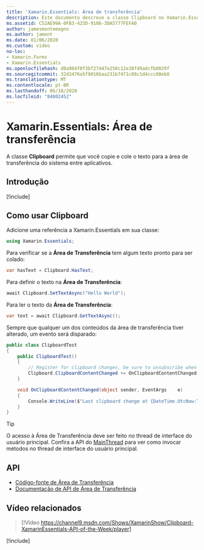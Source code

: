 ```yaml
---
title: 'Xamarin.Essentials: Área de transferência'
description: Este documento descreve a classe Clipboard no Xamarin.Essentials , que permite copiar e colar texto na área de transferência do sistema entre aplicativos.
ms.assetid: C52AE99A-0FB3-425D-9106-3DA5777FEFA0
author: jamesmontemagno
ms.author: jamont
ms.date: 01/06/2020
ms.custom: video
no-loc:
- Xamarin.Forms
- Xamarin.Essentials
ms.openlocfilehash: d0a984f0f3bf27447e250c12e38fd9adcfb0029f
ms.sourcegitcommit: 32d2476a5f9016baa231b7471c88c1d4ccc08eb8
ms.translationtype: MT
ms.contentlocale: pt-BR
ms.lasthandoff: 06/18/2020
ms.locfileid: "84802452"
---
```

# <a name="xamarinessentials-clipboard"></a>Xamarin.Essentials: Área de transferência

A classe **Clipboard** permite que você copie e cole o texto para a área de transferência do sistema entre aplicativos.

## <a name="get-started"></a>Introdução

[!include[](~/essentials/includes/get-started.md)]

## <a name="using-clipboard"></a>Como usar Clipboard

Adicione uma referência a Xamarin.Essentials em sua classe:

```csharp
using Xamarin.Essentials;
```

Para verificar se a **Área de Transferência** tem algum texto pronto para ser colado:

```csharp
var hasText = Clipboard.HasText;
```

Para definir o texto na **Área de Transferência**:

```csharp
await Clipboard.SetTextAsync("Hello World");
```

Para ler o texto da **Área de Transferência**:

```csharp
var text = await Clipboard.GetTextAsync();
```

Sempre que qualquer um dos conteúdos da área de transferência tiver alterado, um evento será disparado:

```csharp
public class ClipboardTest
{
    public ClipboardTest()
    {
        // Register for clipboard changes, be sure to unsubscribe when needed
        Clipboard.ClipboardContentChanged += OnClipboardContentChanged;
    }

    void OnClipboardContentChanged(object sender, EventArgs    e)
    {
        Console.WriteLine($"Last clipboard change at {DateTime.UtcNow:T}";);
    }
}
```

> [!TIP]
> O acesso à Área de Transferência deve ser feito no thread de interface do usuário principal. Confira a API do [MainThread](~/essentials/main-thread.md) para ver como invocar métodos no thread de interface do usuário principal.

## <a name="api"></a>API

- [Código-fonte de Área de Transferência](https://github.com/xamarin/Essentials/tree/main/Xamarin.Essentials/Clipboard)
- [Documentação de API de Área de Transferência](xref:Xamarin.Essentials.Clipboard)

## <a name="related-video"></a>Vídeo relacionados

> [!Video https://channel9.msdn.com/Shows/XamarinShow/Clipboard-XamarinEssentials-API-of-the-Week/player]

[!include[](~/essentials/includes/xamarin-show-essentials.md)]
